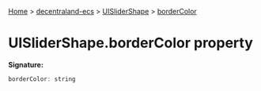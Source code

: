 [Home](./index) &gt; [decentraland-ecs](./decentraland-ecs.md) &gt; [UISliderShape](./decentraland-ecs.uislidershape.md) &gt; [borderColor](./decentraland-ecs.uislidershape.bordercolor.md)

# UISliderShape.borderColor property


**Signature:**
```javascript
borderColor: string
```
